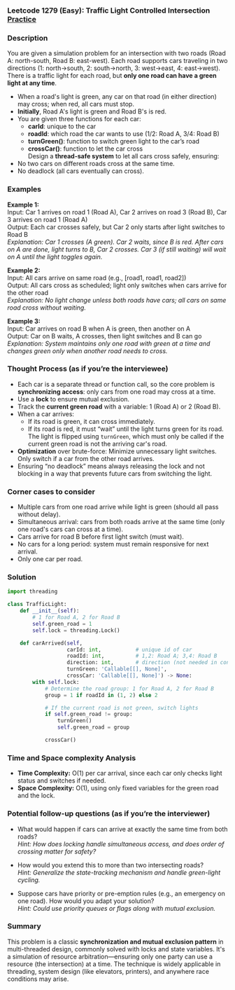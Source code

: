 ### Leetcode 1279 (Easy): Traffic Light Controlled Intersection [Practice](https://leetcode.com/problems/traffic-light-controlled-intersection)

### Description  
You are given a simulation problem for an intersection with two roads (Road A: north-south, Road B: east-west). Each road supports cars traveling in two directions (1: north→south, 2: south→north, 3: west→east, 4: east→west). There is a traffic light for each road, but **only one road can have a green light at any time**.  
- When a road's light is green, any car on that road (in either direction) may cross; when red, all cars must stop.
- **Initially**, Road A's light is green and Road B's is red.
- You are given three functions for each car:  
  - **carId**: unique to the car  
  - **roadId**: which road the car wants to use (1/2: Road A, 3/4: Road B)  
  - **turnGreen()**: function to switch green light to the car’s road  
  - **crossCar()**: function to let the car cross  
Design a **thread-safe system** to let all cars cross safely, ensuring:  
- No two cars on different roads cross at the same time.  
- No deadlock (all cars eventually can cross).  

### Examples  

**Example 1:**  
Input: Car 1 arrives on road 1 (Road A), Car 2 arrives on road 3 (Road B), Car 3 arrives on road 1 (Road A)  
Output: Each car crosses safely, but Car 2 only starts after light switches to Road B  
*Explanation: Car 1 crosses (A green). Car 2 waits, since B is red. After cars on A are done, light turns to B, Car 2 crosses. Car 3 (if still waiting) will wait on A until the light toggles again.*

**Example 2:**  
Input: All cars arrive on same road (e.g., [road1, road1, road2])  
Output: All cars cross as scheduled; light only switches when cars arrive for the other road  
*Explanation: No light change unless both roads have cars; all cars on same road cross without waiting.*

**Example 3:**  
Input: Car arrives on road B when A is green, then another on A  
Output: Car on B waits, A crosses, then light switches and B can go  
*Explanation: System maintains only one road with green at a time and changes green only when another road needs to cross.*

### Thought Process (as if you’re the interviewee)  
- Each car is a separate thread or function call, so the core problem is **synchronizing access**: only cars from one road may cross at a time.
- Use a **lock** to ensure mutual exclusion.
- Track the **current green road** with a variable: 1 (Road A) or 2 (Road B).
- When a car arrives:
  - If its road is green, it can cross immediately.
  - If its road is red, it must “wait” until the light turns green for its road. The light is flipped using `turnGreen`, which must only be called if the current green road is not the arriving car's road.
- **Optimization** over brute-force: Minimize unnecessary light switches. Only switch if a car from the other road arrives.
- Ensuring “no deadlock” means always releasing the lock and not blocking in a way that prevents future cars from switching the light.

### Corner cases to consider  
- Multiple cars from one road arrive while light is green (should all pass without delay).
- Simultaneous arrival: cars from both roads arrive at the same time (only one road's cars can cross at a time).
- Cars arrive for road B before first light switch (must wait).
- No cars for a long period: system must remain responsive for next arrival.
- Only one car per road.

### Solution

```python
import threading

class TrafficLight:
    def __init__(self):
        # 1 for Road A, 2 for Road B
        self.green_road = 1
        self.lock = threading.Lock()

    def carArrived(self, 
                   carId: int,           # unique id of car
                   roadId: int,          # 1,2: Road A; 3,4: Road B
                   direction: int,       # direction (not needed in control logic)
                   turnGreen: 'Callable[[], None]',
                   crossCar: 'Callable[[], None]') -> None:
        with self.lock:
            # Determine the road group: 1 for Road A, 2 for Road B
            group = 1 if roadId in (1, 2) else 2

            # If the current road is not green, switch lights
            if self.green_road != group:
                turnGreen()
                self.green_road = group

            crossCar()
```

### Time and Space complexity Analysis  

- **Time Complexity:** O(1) per car arrival, since each car only checks light status and switches if needed.
- **Space Complexity:** O(1), using only fixed variables for the green road and the lock.

### Potential follow-up questions (as if you’re the interviewer)  

- What would happen if cars can arrive at exactly the same time from both roads?  
  *Hint: How does locking handle simultaneous access, and does order of crossing matter for safety?*

- How would you extend this to more than two intersecting roads?  
  *Hint: Generalize the state-tracking mechanism and handle green-light cycling.*

- Suppose cars have priority or pre-emption rules (e.g., an emergency on one road). How would you adapt your solution?  
  *Hint: Could use priority queues or flags along with mutual exclusion.*

### Summary
This problem is a classic **synchronization and mutual exclusion pattern** in multi-threaded design, commonly solved with locks and state variables. It's a simulation of resource arbitration—ensuring only one party can use a resource (the intersection) at a time. The technique is widely applicable in threading, system design (like elevators, printers), and anywhere race conditions may arise.